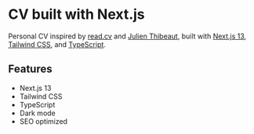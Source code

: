 # CV built with Next.js

Personal CV inspired by [read.cv](https://read.cv/) and [Julien Thibeaut](https://www.julienthibeaut.xyz/), built with [Next.js 13](https://nextjs.org/), [Tailwind CSS](https://tailwindcss.com/), and [TypeScript](https://www.typescriptlang.org/).

## Features

- Next.js 13
- Tailwind CSS
- TypeScript
- Dark mode
- SEO optimized
